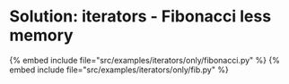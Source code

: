 # Solution: iterators - Fibonacci less memory

{% embed include file="src/examples/iterators/only/fibonacci.py" %}
{% embed include file="src/examples/iterators/only/fib.py" %}


